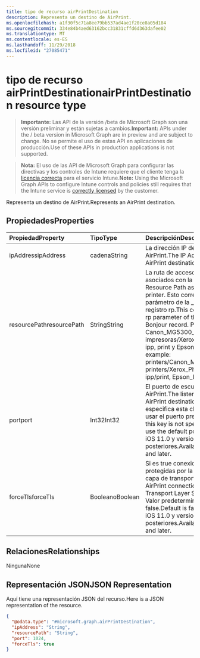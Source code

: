 ```yaml
---
title: tipo de recurso airPrintDestination
description: Representa un destino de AirPrint.
ms.openlocfilehash: a1f30f5c71a8ee79bb537ad4ae1f20ce8a05d184
ms.sourcegitcommit: 334e84b4aed63162bcc31831cffd6d363dafee02
ms.translationtype: MT
ms.contentlocale: es-ES
ms.lasthandoff: 11/29/2018
ms.locfileid: "27085471"
---
```

# <a name="airprintdestination-resource-type"></a><span data-ttu-id="1f38b-103">tipo de recurso airPrintDestination</span><span class="sxs-lookup"><span data-stu-id="1f38b-103">airPrintDestination resource type</span></span>

> <span data-ttu-id="1f38b-104">**Importante:** Las API de la versión /beta de Microsoft Graph son una versión preliminar y están sujetas a cambios.</span><span class="sxs-lookup"><span data-stu-id="1f38b-104">**Important:** APIs under the / beta version in Microsoft Graph are in preview and are subject to change.</span></span> <span data-ttu-id="1f38b-105">No se permite el uso de estas API en aplicaciones de producción.</span><span class="sxs-lookup"><span data-stu-id="1f38b-105">Use of these APIs in production applications is not supported.</span></span>

> <span data-ttu-id="1f38b-106">**Nota:** El uso de las API de Microsoft Graph para configurar las directivas y los controles de Intune requiere que el cliente tenga la [licencia correcta](https://go.microsoft.com/fwlink/?linkid=839381) para el servicio Intune.</span><span class="sxs-lookup"><span data-stu-id="1f38b-106">**Note:** Using the Microsoft Graph APIs to configure Intune controls and policies still requires that the Intune service is [correctly licensed](https://go.microsoft.com/fwlink/?linkid=839381) by the customer.</span></span>

<span data-ttu-id="1f38b-107">Representa un destino de AirPrint.</span><span class="sxs-lookup"><span data-stu-id="1f38b-107">Represents an AirPrint destination.</span></span>
## <a name="properties"></a><span data-ttu-id="1f38b-108">Propiedades</span><span class="sxs-lookup"><span data-stu-id="1f38b-108">Properties</span></span>
|<span data-ttu-id="1f38b-109">Propiedad</span><span class="sxs-lookup"><span data-stu-id="1f38b-109">Property</span></span>|<span data-ttu-id="1f38b-110">Tipo</span><span class="sxs-lookup"><span data-stu-id="1f38b-110">Type</span></span>|<span data-ttu-id="1f38b-111">Descripción</span><span class="sxs-lookup"><span data-stu-id="1f38b-111">Description</span></span>|
|:---|:---|:---|
|<span data-ttu-id="1f38b-112">ipAddress</span><span class="sxs-lookup"><span data-stu-id="1f38b-112">ipAddress</span></span>|<span data-ttu-id="1f38b-113">cadena</span><span class="sxs-lookup"><span data-stu-id="1f38b-113">String</span></span>|<span data-ttu-id="1f38b-114">La dirección IP de destino AirPrint.</span><span class="sxs-lookup"><span data-stu-id="1f38b-114">The IP Address of the AirPrint destination.</span></span>|
|<span data-ttu-id="1f38b-115">resourcePath</span><span class="sxs-lookup"><span data-stu-id="1f38b-115">resourcePath</span></span>|<span data-ttu-id="1f38b-116">String</span><span class="sxs-lookup"><span data-stu-id="1f38b-116">String</span></span>|<span data-ttu-id="1f38b-117">La ruta de acceso de recursos asociados con la impresora.</span><span class="sxs-lookup"><span data-stu-id="1f38b-117">The Resource Path associated with the printer.</span></span> <span data-ttu-id="1f38b-118">Esto corresponde al parámetro de la _ipps.tcp Bonjour registro rp.</span><span class="sxs-lookup"><span data-stu-id="1f38b-118">This corresponds to the rp parameter of the _ipps.tcp Bonjour record.</span></span> <span data-ttu-id="1f38b-119">Por ejemplo: Canon_MG5300_series/impresoras, impresoras/Xerox_Phaser_7600, ipp, print y Epson_IPP_Printer.</span><span class="sxs-lookup"><span data-stu-id="1f38b-119">For example: printers/Canon_MG5300_series, printers/Xerox_Phaser_7600, ipp/print, Epson_IPP_Printer.</span></span>|
|<span data-ttu-id="1f38b-120">port</span><span class="sxs-lookup"><span data-stu-id="1f38b-120">port</span></span>|<span data-ttu-id="1f38b-121">Int32</span><span class="sxs-lookup"><span data-stu-id="1f38b-121">Int32</span></span>|<span data-ttu-id="1f38b-122">El puerto de escucha del destino AirPrint.</span><span class="sxs-lookup"><span data-stu-id="1f38b-122">The listening port of the AirPrint destination.</span></span> <span data-ttu-id="1f38b-123">Si no se especifica esta clave AirPrint va a usar el puerto predeterminado.</span><span class="sxs-lookup"><span data-stu-id="1f38b-123">If this key is not specified AirPrint will use the default port.</span></span> <span data-ttu-id="1f38b-124">Disponible en iOS 11.0 y versiones posteriores.</span><span class="sxs-lookup"><span data-stu-id="1f38b-124">Available in iOS 11.0 and later.</span></span>|
|<span data-ttu-id="1f38b-125">forceTls</span><span class="sxs-lookup"><span data-stu-id="1f38b-125">forceTls</span></span>|<span data-ttu-id="1f38b-126">Booleano</span><span class="sxs-lookup"><span data-stu-id="1f38b-126">Boolean</span></span>|<span data-ttu-id="1f38b-127">Si es true conexiones AirPrint están protegidas por la seguridad de capa de transporte (TLS).</span><span class="sxs-lookup"><span data-stu-id="1f38b-127">If true AirPrint connections are secured by Transport Layer Security (TLS).</span></span> <span data-ttu-id="1f38b-128">Valor predeterminado es false.</span><span class="sxs-lookup"><span data-stu-id="1f38b-128">Default is false.</span></span> <span data-ttu-id="1f38b-129">Disponible en iOS 11.0 y versiones posteriores.</span><span class="sxs-lookup"><span data-stu-id="1f38b-129">Available in iOS 11.0 and later.</span></span>|

## <a name="relationships"></a><span data-ttu-id="1f38b-130">Relaciones</span><span class="sxs-lookup"><span data-stu-id="1f38b-130">Relationships</span></span>
<span data-ttu-id="1f38b-131">Ninguna</span><span class="sxs-lookup"><span data-stu-id="1f38b-131">None</span></span>
## <a name="json-representation"></a><span data-ttu-id="1f38b-132">Representación JSON</span><span class="sxs-lookup"><span data-stu-id="1f38b-132">JSON Representation</span></span>
<span data-ttu-id="1f38b-133">Aquí tiene una representación JSON del recurso.</span><span class="sxs-lookup"><span data-stu-id="1f38b-133">Here is a JSON representation of the resource.</span></span>
<!-- {
  "blockType": "resource",
  "@odata.type": "microsoft.graph.airPrintDestination"
}
-->
``` json
{
  "@odata.type": "#microsoft.graph.airPrintDestination",
  "ipAddress": "String",
  "resourcePath": "String",
  "port": 1024,
  "forceTls": true
}
```






